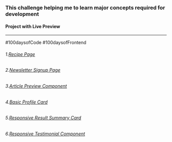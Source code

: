 <h3>This challenge helping me to learn major concepts required for development</h3>
<h4 >Project with Live Preview</h4> <hr>
#100daysofCode 
#100daysofFrontend

<h6>1.<a href="https://timely-bubblegum-9c2489.netlify.app/">Recipe Page</a></h6>
<h6>2.<a href="https://neon-toffee-b3c0ba.netlify.app/">Newsletter Signup Page</a></h6>
<h6>3.<a href="#">Article Preview Component</a></h6>
<h6>4.<a href="https://vermillion-blini-49bfef.netlify.app/">Basic Profile Card</a></h6>
<h6>5.<a href="https://glittering-alpaca-a872b2.netlify.app">Responsive Result Summary Card</a></h6>
<h6>6.<a href="https://mukulvjain1-grid-testimonial.netlify.app/">Responsive Testimonial Component </a></h6>
